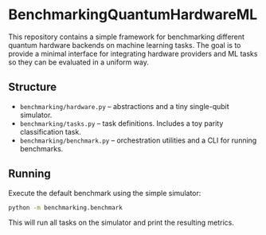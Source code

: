 # BenchmarkingQuantumHardwareML

This repository contains a simple framework for benchmarking different quantum
hardware backends on machine learning tasks. The goal is to provide a minimal
interface for integrating hardware providers and ML tasks so they can be
evaluated in a uniform way.

## Structure

- `benchmarking/hardware.py` – abstractions and a tiny single-qubit simulator.
- `benchmarking/tasks.py` – task definitions. Includes a toy parity
  classification task.
- `benchmarking/benchmark.py` – orchestration utilities and a CLI for running
  benchmarks.

## Running

Execute the default benchmark using the simple simulator:

```bash
python -m benchmarking.benchmark
```

This will run all tasks on the simulator and print the resulting metrics.

